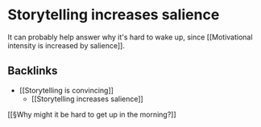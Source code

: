 # Storytelling increases salience
It can probably help answer why it's hard to wake up, since [[Motivational intensity is increased by salience]].

## Backlinks
* [[Storytelling is convincing]]
	* [[Storytelling increases salience]]

<!-- #curiosity Which research exists on Storytelling and motivation? Potentially ask Christina about Felix' Research (Moesgaard) -->

[[§Why might it be hard to get up in the morning?]]

<!-- {BearID:E3B2CC3A-5EB4-4404-A5DB-CF01C18C7DF1-1867-00000159EB2BDD56} -->
